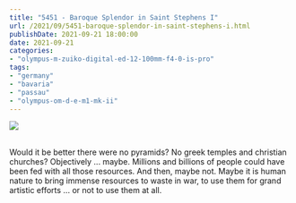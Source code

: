 ```yaml
---
title: "5451 - Baroque Splendor in Saint Stephens I"
url: /2021/09/5451-baroque-splendor-in-saint-stephens-i.html
publishDate: 2021-09-21 18:00:00
date: 2021-09-21
categories:
- "olympus-m-zuiko-digital-ed-12-100mm-f4-0-is-pro"
tags:
- "germany"
- "bavaria"
- "passau"
- "olympus-om-d-e-m1-mk-ii"
---
```

<div class="container">
<div class="center"><a target="_blank" href="https://d25zfm9zpd7gm5.cloudfront.net/1200x1200/2019/20190622_114310_lr.jpg"><img class="webfeedsFeaturedVisual" src="https://d25zfm9zpd7gm5.cloudfront.net/0600x0600/2019/20190622_114310_lr.jpg" /></a></div>
</div>
<br />

Would it be better there were no pyramids? No greek temples and 
christian churches? Objectively ... maybe. Millions and billions 
of people could have been fed with all those resources. And then, 
maybe not. Maybe it is human nature to bring immense resources 
to waste in war, to use them for grand artistic efforts ... 
or not to use them at all. 
